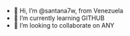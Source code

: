 - 👋 Hi, I’m @santana7w, from Venezuela
- 🌱 I’m currently learning GITHUB
- 💞️ I’m looking to collaborate on ANY

<!---
santana7w/santana7w is a ✨ special ✨ repository because its `README.md` (this file) appears on your GitHub profile.
You can click the Preview link to take a look at your changes.
--->
